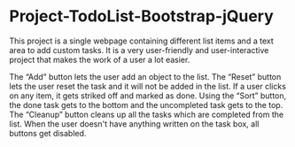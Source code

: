 # Project-TodoList-Bootstrap-jQuery
This project is a single webpage containing different list items and a text area to add custom tasks. It is a very user-friendly and user-interactive project that makes the work of a user a lot easier. 

The “Add” button lets the user add an object to the list.
The “Reset” button lets the user reset the task and it will not be added in the list.
If a user clicks on any item, it gets striked off and marked as done.
Using the “Sort” button, the done task gets to the bottom and the uncompleted task gets to the top.
The “Cleanup” button cleans up all the tasks which are completed from the list. 
When the user doesn't have anything written on the task box, all buttons get disabled.
